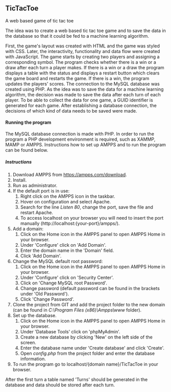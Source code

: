 ## TicTacToe
A web based game of tic tac toe

The idea was to create a web based tic tac toe game and to save the data in the database so that it could be fed to a machine learning algorithm.

First, the game's layout was created with HTML and the game was styled with CSS. Later, the interactivity, functionality and data flow were created with JavaScript. The game starts by creating two players and assigning a corresponding symbol. The program checks whether there is a win or a draw after each turn a player makes. If there is a win or a draw the program displays a table with the status and displays a restart button which clears the game board and restarts the game. If there is a win, the program updates the players' scores. 
The connection to the MySQL database was created using PHP. As the idea was to save the data for a machine learning algorithm, the decision was made to save the data after each turn of each player. To be able to collect the data for one game, a GUID identifier is generated for each game. After establishing a database connection, the decisions of which kind of data needs to be saved were made.

#### Running the program

The MySQL database connection is made with PHP. In order to run the program a PHP development environment is required, such as XAMMP, MAMP or AMPPS. Instructions how to set up AMPPS and to run the program can be found below.

##### Instructions

1. Download AMPPS from https://ampps.com/download.
1. Install.
1. Run as administrator.
1. If the default port is in use:
    1. Right click on the AMPPS icon in the taskbar. 
    1. Hover on configuration and select Apache.
    1. Search for the line *Listen 80*, change the port, save the file and restart Apache. 
    1. To access localhost on your browser you will need to insert the port manually (http://localhost:{your-port}/ampps/). 
1. Add a domain:
    1. Click on the Home icon in the AMPPS panel to open AMPPS Home in your browser.
    1. Under 'Configure' click on 'Add Domain'.
    1. Enter the domain name in the 'Domain' field.
    1. Click 'Add Domain'.
1.  Change the MySQL default root password:
    1. Click on the Home icon in the AMPPS panel to open AMPPS Home in your browser.
    1. Under 'Configure' click on 'Security Center'.
    1. Click on 'Change MySQL root Password'.
    1. Change password (default password can be found in the brackets under 'Old Password').
    1. Click 'Change Password'.    
1. Clone the project from GIT and add the project folder to the new domain (can be found in *C:\Program Files (x86)\Ampps\www* folder).
1. Set up the database.
    1. Click on the Home icon in the AMPPS panel to open AMPPS Home in your browser.
    1. Under 'Database Tools' click on 'phpMyAdmin'.
    1. Create a new database by clicking 'New' on the left side of the screen.
    1. Enter the database name under 'Create database' and click 'Create'.
    1. Open *config.php* from the project folder and enter the database information.  
1. To run the program go to localhost/{domain name}/TicTacToe in your browser.

After the first turn a table named 'Turns' should be generated in the database and data should be stored after each turn. 





